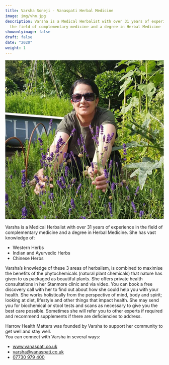 ```yaml
---
title: Varsha Soneji - Vanaspati Herbal Medicine
image: img/vhm.jpg
description: Varsha is a Medical Herbalist with over 31 years of experience in
  the field of complementary medicine and a degree in Herbal Medicine
showonlyimage: false
draft: false
date: "2020"
weight: 1
---
```

![](/img/vhm.jpg)

Varsha is a Medical Herbalist with over 31 years of experience in the field of complementary medicine and a degree in Herbal Medicine. She has vast knowledge of:

* Western Herbs
* Indian and Ayurvedic Herbs
* Chinese Herbs

Varsha’s knowledge of these 3 areas of herbalism, is combined to maximise the benefits of the phytochemicals (natural plant chemicals) that nature has given to us packaged as beautiful plants.
She offers private health consultations in her Stanmore clinic and via video. You can book a free discovery call with her to find out about how she could help you with your health. She works holistically from the perspective of mind, body and spirit; looking at diet, lifestyle and other things that impact health. She may send you for biochemical or stool tests and scans as necessary to give you the best care possible. Sometimes she will refer you to other experts if required and recommend supplements if there are deficiencies to address.

Harrow Health Matters was founded by Varsha to support her community to get well and stay well.\
You can connect with Varsha in several ways: 

* www.vanaspati.co.uk
* varsha@vanaspati.co.uk
* [07730 979 400](tel://+447730979400)